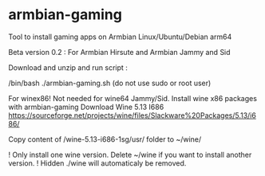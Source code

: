 # armbian-gaming
Tool to install gaming apps on Armbian Linux/Ubuntu/Debian arm64

Beta version 0.2 : For Armbian Hirsute and Armbian Jammy and Sid

Download and unzip and run script : 

/bin/bash ./armbian-gaming.sh (do not use sudo or root user)

For winex86! Not needed for wine64 Jammy/Sid. 
  Install wine x86 packages with armbian-gaming 
  Download Wine 5.13 I686 
  https://sourceforge.net/projects/wine/files/Slackware%20Packages/5.13/i686/

  Copy content of /wine-5.13-i686-1sg/usr/ folder to ~/wine/

! Only install one wine version. Delete ~/wine if you want to install another version. !
Hidden ./wine will automaticaly be removed. 
